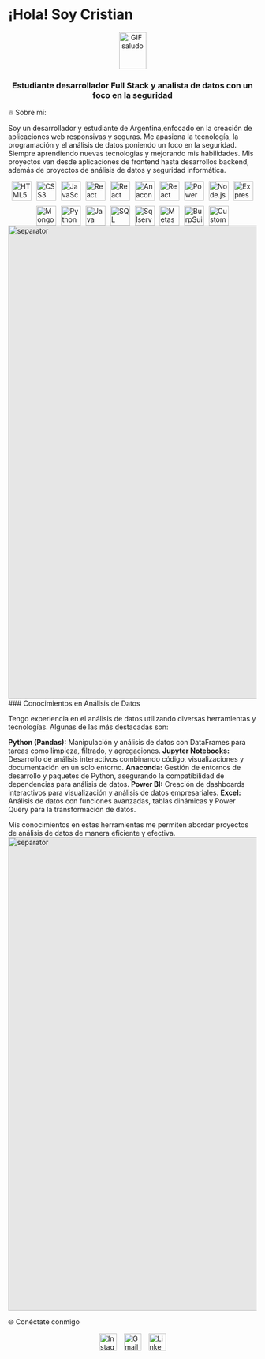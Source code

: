 # ¡Hola! Soy Cristian
<p align="center"> <img src="https://user-images.githubusercontent.com/74038190/214644152-52f47eb3-5e31-4f47-8758-05c9468d5596.gif" alt="GIF saludo" style="vertical-align: middle; width: 55px; height: 75px;" /> <h3 align="center">Estudiante desarrollador Full Stack y analista de datos con un foco en la seguridad</h3> </p>
🔥 Sobre mí:

Soy un desarrollador y estudiante de Argentina,enfocado en la creación de aplicaciones web responsivas y seguras. Me apasiona la tecnología, la programación y el análisis de datos poniendo un foco en la seguridad. Siempre aprendiendo nuevas tecnologias y mejorando mis habilidades. Mis proyectos van desde aplicaciones de frontend hasta desarrollos backend, además de proyectos de análisis de datos y seguridad informática.

<div style="display: flex; justify-content: center; gap: 10px; flex-wrap: wrap;">
    <img src="https://cdn.jsdelivr.net/gh/devicons/devicon/icons/html5/html5-original.svg" height="40" alt="HTML5 Logo"/>
    <img src="https://cdn.jsdelivr.net/gh/devicons/devicon/icons/css3/css3-original.svg" height="40" alt="CSS3 Logo"/>
    <img src="https://cdn.jsdelivr.net/gh/devicons/devicon/icons/javascript/javascript-original.svg" height="40" alt="JavaScript Logo"/>
    <img src="https://cdn.jsdelivr.net/gh/devicons/devicon/icons/react/react-original.svg" height="40" alt="React Logo"/>
    <img src="https://cdn.jsdelivr.net/gh/devicons/devicon/icons/pandas/pandas-original.svg" height="40" alt="React Logo"/>
    <img src="https://icon.icepanel.io/Technology/svg/Anaconda.svg" height="40" alt="Anaconda Logo"/>
    <img src="https://cdn.jsdelivr.net/gh/devicons/devicon/icons/jupyter/jupyter-original.svg" height="40" alt="React Logo"/>
    <img src="https://1000marcas.net/wp-content/uploads/2022/08/Microsoft-Power-BI-Logo.png" height="40" alt="Power BI Logo"/>   
    <img src="https://cdn.jsdelivr.net/gh/devicons/devicon/icons/nodejs/nodejs-original.svg" height="40" alt="Node.js Logo"/>
    <img src="https://cdn.jsdelivr.net/gh/devicons/devicon/icons/express/express-original.svg" height="40" alt="Express Logo"/>
    <img src="https://cdn.jsdelivr.net/gh/devicons/devicon/icons/mongodb/mongodb-original.svg" height="40" alt="MongoDB Logo"/>
    <img src="https://cdn.jsdelivr.net/gh/devicons/devicon/icons/python/python-original.svg" height="40" alt="Python Logo"/>
    <img src="https://cdn.jsdelivr.net/gh/devicons/devicon/icons/java/java-original.svg" height="40" alt="Java Logo"/>
    <img src="https://cdn.jsdelivr.net/gh/devicons/devicon/icons/mysql/mysql-original.svg" height="40" alt="SQL Logo"/>
    <img src="https://www.svgrepo.com/show/303229/microsoft-sql-server-logo.svg" height="40" alt="Sqlserver" /> 
    <img src="https://img.icons8.com/?size=256w&id=97AFS4JiW8vx&format=png" height="40" alt="Metasploit Logo"/>
    <img src="https://upload.wikimedia.org/wikipedia/commons/e/e6/Logo_burpsuite.jpg" height="40" alt="BurpSuite Logo"/>
    <img src="https://github.com/user-attachments/assets/2bf7ac58-7ad1-44b1-94cf-48e3bf0d3d3c" height="40" alt="Custom Logo"/>
</div>
<img style="display: block; margin: auto; background-color: hsl(0, 0%, 90%); width: 100vw; height: auto;" src="https://user-images.githubusercontent.com/74038190/212284115-f47cd8ff-2ffb-4b04-b5bf-4d1c14c0247f.gif" alt="separator" />
### Conocimientos en Análisis de Datos

Tengo experiencia en el análisis de datos utilizando diversas herramientas y tecnologías. Algunas de las más destacadas son:

 **Python (Pandas):** Manipulación y análisis de datos con DataFrames para tareas como limpieza, filtrado, y agregaciones.
 **Jupyter Notebooks:** Desarrollo de análisis interactivos combinando código, visualizaciones y documentación en un solo entorno.
 **Anaconda:** Gestión de entornos de desarrollo y paquetes de Python, asegurando la compatibilidad de dependencias para análisis de datos.
**Power BI:** Creación de dashboards interactivos para visualización y análisis de datos empresariales.
 **Excel:** Análisis de datos con funciones avanzadas, tablas dinámicas y Power Query para la transformación de datos.

Mis conocimientos en estas herramientas me permiten abordar proyectos de análisis de datos de manera eficiente y efectiva.
<img style="display: block; margin: auto; background-color: hsl(0, 0%, 90%); width: 100vw; height: auto;" src="https://user-images.githubusercontent.com/74038190/212284115-f47cd8ff-2ffb-4b04-b5bf-4d1c14c0247f.gif" alt="separator" />

🌐 Conéctate conmigo
<div style="display: flex; justify-content: center; gap: 15px;"> <a href="https://www.instagram.com/tu_perfil" target="_blank" rel="noopener noreferrer"> <img src="https://img.shields.io/static/v1?message=Instagram&logo=instagram&label=&color=E4405F&logoColor=white&labelColor=&style=for-the-badge" height="35" alt="Instagram logo" /> </a> <a href="mailto:jerybbkuuukkrjhwioio@gmail.com" target="_blank" rel="noopener noreferrer"> <img src="https://img.shields.io/static/v1?message=Gmail&logo=gmail&label=&color=D14836&logoColor=white&labelColor=&style=for-the-badge" height="35" alt="Gmail logo" /> </a> <a href="https://www.linkedin.com/in/tu-perfil" target="_blank" rel="noopener noreferrer"> <img src="https://img.shields.io/static/v1?message=LinkedIn&logo=linkedin&label=&color=0077B5&logoColor=white&labelColor=&style=for-the-badge" height="35" alt="LinkedIn logo" /> </a> </div>



